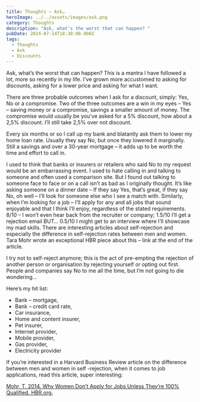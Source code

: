 ```yaml
---
title: Thoughts – Ask…
heroImage: ../../assets/images/ask.png
category: Thoughts
description: "Ask, what’s the worst that can happen? "
pubDate: 2024-07-14T18:38:00.000Z
tags:
  - Thoughts
  - Ask
  - Discounts
---
```

Ask, what’s the worst that can happen? This is a mantra I have followed a lot, more so recently in my life. I’ve grown more accustomed to asking for discounts, asking for a lower price and asking for what I want. 

There are three probable outcomes when I ask for a discount, simply: Yes, No or a compromise. Two of the three outcomes are a win in my eyes – Yes – saving money or a compromise, savings a smaller amount of money. The compromise would usually be you’ve asked for a 5% discount, how about a 2,5% discount. I’ll still take 2,5% over not discount.  

Every six months or so I call up my bank and blatantly ask them to lower my home loan rate. Usually they say No, but once they lowered it marginally. Still a savings and over a 30-year mortgage – it adds up to be worth the time and effort to call in. 

I used to think that banks or insurers or retailers who said No to my request would be an embarrassing event. I used to hate calling in and talking to someone and often used a comparison site. But I found out talking to someone face to face or on a call isn’t as bad as I originally thought. It’s like asking someone on a dinner date – If they say Yes, that’s great, if they say No, oh well – I’ll look for someone else who I see a match with. Similarly, when I’m looking for a job – I’ll apply for any and all jobs that sound enjoyable and that I think I’ll enjoy, regardless of the stated requirements. 8/10 – I won’t even hear back from the recruiter or company; 1.5/10 I’ll get a rejection email BUT… 0.5/10 I might get to an interview where I’ll showcase my mad skills. There are interesting articles about self-rejection and especially the difference in self-rejection rates between men and women. Tara Mohr wrote an exceptional HBR piece about this – link at the end of the article.  

I try not to self-reject anymore; this is the act of pre-empting the rejection of another person or organisation by rejecting yourself or opting out first. People and companies say No to me all the time, but I’m not going to die wondering… 

Here’s my hit list:

* 	Bank – mortgage,
* 	Bank – credit card rate,
* 	Car insurance, 
* 	Home and content insurer,
* 	Pet insurer,
* 	Internet provider,
* 	Mobile provider,
* 	Gas provider,
* 	Electricity provider



If you’re interested in a Harvard Business Review article on the difference between men and women in self -rejection, when it comes to job applications, read this article, super interesting:

[Mohr, T. 2014. Why Women Don’t Apply for Jobs Unless They’re 100% Qualified. HBR.org.](https://hbr.org/2014/08/why-women-dont-apply-for-jobs-unless-theyre-100-qualified)
